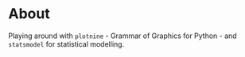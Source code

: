 # About
Playing around with `plotnine` - Grammar of Graphics for Python - and 
`statsmodel` for statistical modelling.
